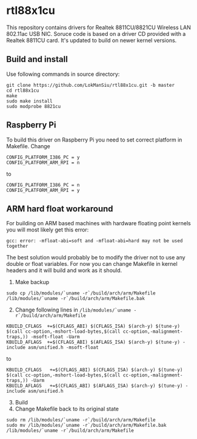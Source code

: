 # rtl88x1cu
This repository contains drivers for Realtek 8811CU/8821CU Wireless LAN 802.11ac USB NIC. Soruce code is based on a driver CD provided with a Realtek 8811CU card. It's updated to build on newer kernel versions.

## Build and install
Use following commands in source directory:
```
git clone https://github.com/LokManSiu/rtl88x1cu.git -b master
cd rtl88x1cu
make
sudo make install
sudo modprobe 8821cu
```
## Raspberry Pi
To build this driver on Raspberry Pi you need to set correct platform in Makefile.
Change
```
CONFIG_PLATFORM_I386_PC = y
CONFIG_PLATFORM_ARM_RPI = n
```
to
```
CONFIG_PLATFORM_I386_PC = n
CONFIG_PLATFORM_ARM_RPI = y
```

## ARM hard float workaround
For building on ARM based machines with hardware floating point kernels you will most likely get this error:
```
gcc: error: -mfloat-abi=soft and -mfloat-abi=hard may not be used together
```
The best solution would probably be to modify the driver not to use any double or float variables. For now you can change Makefile in kernel headers and it will build and work as it should.

1. Make backup
```
sudo cp /lib/modules/`uname -r`/build/arch/arm/Makefile /lib/modules/`uname -r`/build/arch/arm/Makefile.bak
```
2. Change following lines in ```/lib/modules/`uname -r`/build/arch/arm/Makefile```
```
KBUILD_CFLAGS  +=$(CFLAGS_ABI) $(CFLAGS_ISA) $(arch-y) $(tune-y) $(call cc-option,-mshort-load-bytes,$(call cc-option,-malignment-traps,)) -msoft-float -Uarm
KBUILD_AFLAGS  +=$(CFLAGS_ABI) $(AFLAGS_ISA) $(arch-y) $(tune-y) -include asm/unified.h -msoft-float
```
to
```
KBUILD_CFLAGS   +=$(CFLAGS_ABI) $(CFLAGS_ISA) $(arch-y) $(tune-y) $(call cc-option,-mshort-load-bytes,$(call cc-option,-malignment-traps,)) -Uarm
KBUILD_AFLAGS   +=$(CFLAGS_ABI) $(AFLAGS_ISA) $(arch-y) $(tune-y) -include asm/unified.h
```
3. Build
4. Change Makefile back to its original state
```
sudo rm /lib/modules/`uname -r`/build/arch/arm/Makefile
sudo mv /lib/modules/`uname -r`/build/arch/arm/Makefile.bak /lib/modules/`uname -r`/build/arch/arm/Makefile
```
